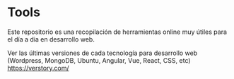 # Tools
Este repositorio es una recopilación de herramientas online muy útiles para el día a dia en desarrollo web.

Ver las últimas versiones de cada tecnología para desarrollo web (Wordpress, MongoDB, Ubuntu, Angular, Vue, React, CSS, etc)
https://verstory.com/

